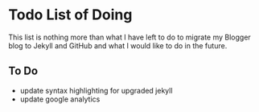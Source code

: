 # Todo List of Doing

This list is nothing more than what I have left to do to migrate my Blogger
blog to Jekyll and GitHub and what I would like to do in the future.

## To Do

  - update syntax highlighting for upgraded jekyll
  - update google analytics
